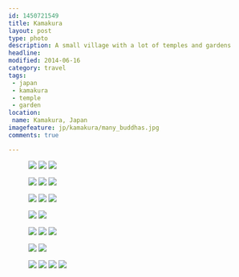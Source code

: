 ```yaml
---
id: 1450721549
title: Kamakura
layout: post
type: photo
description: A small village with a lot of temples and gardens
headline: 
modified: 2014-06-16
category: travel
tags:
 - japan
 - kamakura
 - temple
 - garden
location:
 name: Kamakura, Japan
imagefeature: jp/kamakura/many_buddhas.jpg
comments: true

---
```


<figure class="half">
  <a href="/images/jp/kamakura/kamakura_2.jpg"><img src="/images/scale/jp/kamakura/kamakura_2.jpg"/></a>
  <a href="/images/jp/kamakura/kamakura_1.jpg"><img src="/images/scale/jp/kamakura/kamakura_1.jpg"/></a>
  <a href="/images/jp/kamakura/kamakura_4.jpg"><img src="/images/scale/jp/kamakura/kamakura_4.jpg"/></a>
  <figcaption></figcaption>
</figure>

<figure class="third">
  <a href="/images/jp/kamakura/dragon_1.jpg"><img src="/images/scale/jp/kamakura/dragon_1.jpg"/></a>
  <a href="/images/jp/kamakura/dragon_2.jpg"><img src="/images/scale/jp/kamakura/dragon_2.jpg"/></a>
  <a href="/images/jp/kamakura/dragon_bear.jpg"><img src="/images/scale/jp/kamakura/dragon_bear.jpg"/></a>
  <figcaption></figcaption>
</figure>

<figure class="third">
  <a href="/images/jp/kamakura/golden_statue.jpg"><img src="/images/scale/jp/kamakura/golden_statue.jpg"/></a>
  <a href="/images/jp/kamakura/kamakura_3.jpg"><img src="/images/scale/jp/kamakura/kamakura_3.jpg"/></a>
  <a href="/images/jp/kamakura/doll.jpg"><img src="/images/scale/jp/kamakura/doll.jpg"/></a>
  <figcaption></figcaption>
</figure>

<figure class="half">
  <a href="/images/jp/kamakura/daibutsu_2.jpg"><img src="/images/scale/jp/kamakura/daibutsu_2.jpg"/></a>
  <a href="/images/jp/kamakura/daibutsu_shoes.jpg"><img src="/images/scale/jp/kamakura/daibutsu_shoes.jpg"/></a>
  <figcaption></figcaption>
</figure>

<figure class="third">
  <a href="/images/jp/kamakura/buddha_monument.jpg"><img src="/images/scale/jp/kamakura/buddha_monument.jpg"/></a>
  <a href="/images/jp/kamakura/clones.jpg"><img src="/images/scale/jp/kamakura/clones.jpg"/></a>
  <a href="/images/jp/kamakura/many_buddhas.jpg"><img src="/images/scale/jp/kamakura/many_buddhas.jpg"/></a>
  <figcaption></figcaption>
</figure>

<figure class="half">
  <a href="/images/jp/kamakura/tree_1.jpg"><img src="/images/scale/jp/kamakura/tree_1.jpg"/></a>
  <a href="/images/jp/kamakura/ajisai_6.jpg"><img src="/images/scale/jp/kamakura/ajisai_6.jpg"/></a>
  <figcaption></figcaption>
</figure>

<figure class="quarter">
  <a href="/images/jp/kamakura/ajisai_7.jpg"><img src="/images/scale/jp/kamakura/ajisai_7.jpg"/></a>
  <a href="/images/jp/kamakura/ajisai_8.jpg"><img src="/images/scale/jp/kamakura/ajisai_8.jpg"/></a>
  <a href="/images/jp/kamakura/ajisai_3.jpg"><img src="/images/scale/jp/kamakura/ajisai_3.jpg"/></a>
  <a href="/images/jp/kamakura/ajisai_4.jpg"><img src="/images/scale/jp/kamakura/ajisai_4.jpg"/></a>
  <figcaption></figcaption>
</figure>

